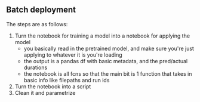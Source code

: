 ## Batch deployment

The steps are as follows:

1. Turn the notebook for training a model into a notebook for applying the model
   - you basically read in the pretrained model, and make sure you're just applying to whatever it is you're loading
   - the output is a pandas df with basic metadata, and the pred/actual durations
   - the notebook is all fcns so that the main bit is 1 function that takes in basic info like filepaths and run ids
2. Turn the notebook into a script
3. Clean it and parametrize